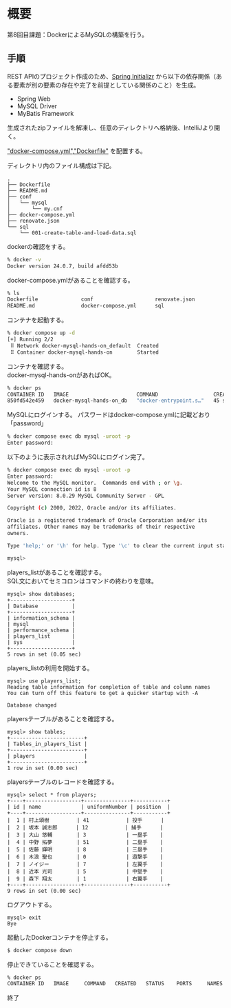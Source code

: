 # 概要

第8回目課題：DockerによるMySQLの構築を行う。

## 手順

REST APIのプロジェクト作成のため、[Spring Initializr](https://start.spring.io/)
から以下の依存関係（ある要素が別の要素の存在や完了を前提としている関係のこと）を生成。

- Spring Web
- MySQL Driver
- MyBatis Framework

生成されたzipファイルを解凍し、任意のディレクトリへ格納後、IntelliJより開く。

["docker-compose.yml"](https://qiita.com/yuta-ushijima/items/d3d98177e1b28f736f04),["Dockerfile"](https://qiita.com/gon0821/items/f9e3bcbb6cb01d4ef7fa)
を配置する。

ディレクトリ内のファイル構成は下記。

```
.
├── Dockerfile
├── README.md
├── conf
│   └── mysql
│       └── my.cnf
├── docker-compose.yml
├── renovate.json
└── sql
    └── 001-create-table-and-load-data.sql
```

dockerの確認をする。

```bash
% docker -v
Docker version 24.0.7, build afdd53b
```

docker-compose.ymlがあることを確認する。

```bash
% ls
Dockerfile              conf                    renovate.json
README.md               docker-compose.yml      sql
```

コンテナを起動する。

```bash
% docker compose up -d
[+] Running 2/2
 ⠿ Network docker-mysql-hands-on_default  Created                                                                                  0.0s
 ⠿ Container docker-mysql-hands-on        Started
```

コンテナを確認する。  
docker-mysql-hands-onがあればOK。

```bash
% docker ps           
CONTAINER ID   IMAGE                      COMMAND                  CREATED          STATUS          PORTS                               NAMES
850fd542e459   docker-mysql-hands-on_db   "docker-entrypoint.s…"   45 seconds ago   Up 45 seconds   33060/tcp, 0.0.0.0:3307->3306/tcp   docker-mysql-hands-on
```

MySQLにログインする。
パスワードはdocker-compose.ymlに記載どおり「password」

```bash
% docker compose exec db mysql -uroot -p    
Enter password:
```

以下のように表示されればMySQLにログイン完了。

```bash
% docker compose exec db mysql -uroot -p    
Enter password: 
Welcome to the MySQL monitor.  Commands end with ; or \g.
Your MySQL connection id is 8
Server version: 8.0.29 MySQL Community Server - GPL

Copyright (c) 2000, 2022, Oracle and/or its affiliates.

Oracle is a registered trademark of Oracle Corporation and/or its
affiliates. Other names may be trademarks of their respective
owners.

Type 'help;' or '\h' for help. Type '\c' to clear the current input statement.

mysql>
```

players_listがあることを確認する。   
SQL文においてセミコロンはコマンドの終わりを意味。

```mysql
mysql> show databases;
+--------------------+
| Database           |
+--------------------+
| information_schema |
| mysql              |
| performance_schema |
| players_list       |
| sys                |
+--------------------+
5 rows in set (0.05 sec)

```

players_listの利用を開始する。

```mysql
mysql> use players_list;
Reading table information for completion of table and column names
You can turn off this feature to get a quicker startup with -A

Database changed
```

playersテーブルがあることを確認する。

```mysql
mysql> show tables;
+------------------------+
| Tables_in_players_list |
+------------------------+
| players                |
+------------------------+
1 row in set (0.00 sec)
```

playersテーブルのレコードを確認する。

```mysql
mysql> select * from players;
+----+------------------+---------------+-----------+
| id | name             | uniformNumber | position  |
+----+------------------+---------------+-----------+
|  1 | 村上頌樹         | 41            | 投手      |
|  2 | 坂本 誠志郎      | 12            | 捕手      |
|  3 | 大山 悠輔        | 3             | 一塁手    |
|  4 | 中野 拓夢        | 51            | 二塁手    |
|  5 | 佐藤 輝明        | 8             | 三塁手    |
|  6 | 木浪 聖也        | 0             | 遊撃手    |
|  7 | ノイジー         | 7             | 左翼手    |
|  8 | 近本 光司        | 5             | 中堅手    |
|  9 | 森下 翔太        | 1             | 右翼手    |
+----+------------------+---------------+-----------+
9 rows in set (0.00 sec)
```

ログアウトする。

```mysql
mysql> exit
Bye
```

起動したDockerコンテナを停止する。

```bash
$ docker compose down
```

停止できていることを確認する。

```bash
% docker ps
CONTAINER ID   IMAGE     COMMAND   CREATED   STATUS    PORTS     NAMES
```

終了

